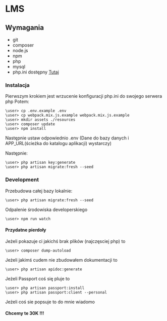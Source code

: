 # LMS

## Wymagania
 * git
 * composer
 * node.js
 * npm
 * php
 * mysql
 * php.ini dostępny [Tutaj](https://0bin.net/paste/-CX5bR7t#OVVXAh1x-WJzlcLyRDpyZs27G30WwVq+gNQCcJiANhk)
 
### Instalacja
Pierwszym krokiem jest wrzucenie konfiguracji php.ini do swojego serwera php
Potem:
```batch
\user> cp .env.example .env
\user> cp webpack.mix.js.example webpack.mix.js.example
\user> mkdir assets ./resources
\user> composer update
\user> npm install
```

Następnie ustaw odpowiednio .env (Dane do bazy danych i APP_URL(ścieżka do katalogu aplikacji) wystarczy)

Następnie: 
```batch
\user> php artisan key:generate
\user> php artisan migrate:fresh --seed
```

### Development
Przebudowa całej bazy lokalnie:
```batch
\user> php artisan migrate:fresh --seed
```

Odpalenie środowiska developerskiego
```batch
\user> npm run watch
```

#### Przydatne pierdoły
Jeżeli pokazuje ci jakichś brak plików (najczęsciej php) to
```batch
\user> composer dump-autoload
```

Jeżeli jakimś cudem nie zbudowałem dokumentacji to
``` batch
\user> php artisan apidoc:generate
```

Jeżeli Passport coś się pluje to
```batch
\user> php artisan passport:install
\user> php artisan passport:client --personal
```

Jeżeli coś sie popsuje to do mnie wiadomo

#### Chcemy te 30K !!!
